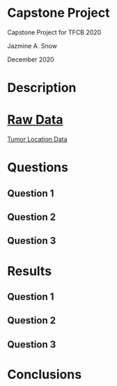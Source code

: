 # Capstone Project
Capstone Project for TFCB 2020
 
Jazmine A. Snow

December 2020

# Description

# [Raw Data](../main/raw-data)
[Tumor Location Data](../main/raw-data/tumor%20location%20raw%20data_final.xls)

# Questions
## Question 1

## Question 2

## Question 3

# Results
## Question 1

## Question 2

## Question 3

# Conclusions

